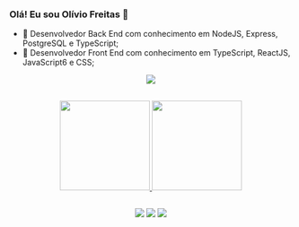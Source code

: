 ### Olá! Eu sou Olívio Freitas 👋

- 🌱 Desenvolvedor Back End com conhecimento em NodeJS, Express, PostgreSQL e TypeScript;
- 🔭 Desenvolvedor Front End com conhecimento em TypeScript, ReactJS, JavaScript6 e CSS;


<p align="center">
  <a href="https://skillicons.dev">
    <img src="https://skillicons.dev/icons?i=python,django,nodejs,postgres,express,ts,js,nest,react,next,styledcomponents,tailwind,css,git,figma,angular" />
  </a>
</p>

##

<div align="center">
  <a href="https://github.com/freitassneto">
  <img height="160em" src="https://github-readme-stats.vercel.app/api?username=freitassneto&show_icons=true&theme=vision-friendly-dark&include_all_commits=true&count_private=true"/>
  <img height="160em" src="https://github-readme-stats.vercel.app/api/top-langs/?username=freitassneto&layout=compact&langs_count=7&theme=vision-friendly-dark"/>
</div>

##
<div align="center">
  <a href="https://www.linkedin.com/in/oliviofreitas/" target="_blank"><img src="https://img.shields.io/badge/-LinkedIn-%230077B5?style=for-the-badge&logo=linkedin&logoColor=white" target="_blank"></a>
  <a href="https://instagram.com/freitassneto" target="_blank"><img src="https://img.shields.io/badge/-Instagram-%23E4405F?style=for-the-badge&logo=instagram&logoColor=white" target="_blank"></a>
  <a href = "mailto:ojfneto92@gmail.com"><img src="https://img.shields.io/badge/-Gmail-%23333?style=for-the-badge&logo=gmail&logoColor=white" target="_blank"></a>
</div>



